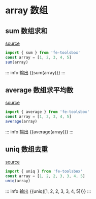 <script setup>
  import { sum,average,uniq } from 'fe-toolsbox'
  const array = [1, 2, 3, 4, 5]
</script>

# array 数组

## sum 数组求和

[source](https://github.com/chenym1992/toolsbox/blob/main/src/array/index.ts#L10)

```ts
import { sum } from 'fe-toolsbox'
const array = [1, 2, 3, 4, 5]
sum(array)
```

::: info 输出
{{sum(array)}}
:::

## average 数组求平均数

[source](https://github.com/chenym1992/toolsbox/blob/main/src/array/index.ts#L21)

```ts
import { average } from 'fe-toolsbox'
const array = [1, 2, 3, 4, 5]
average(array)
```

::: info 输出
{{average(array)}}
:::

## uniq 数组去重

[source](https://github.com/chenym1992/toolsbox/blob/main/src/array/index.ts#L34)

```ts
import { uniq } from 'fe-toolsbox'
const array = [1, 2, 2, 3, 3, 4, 5]
uniq(array)
```
::: info 输出
{{uniq([1, 2, 2, 3, 3, 4, 5])}}
:::
